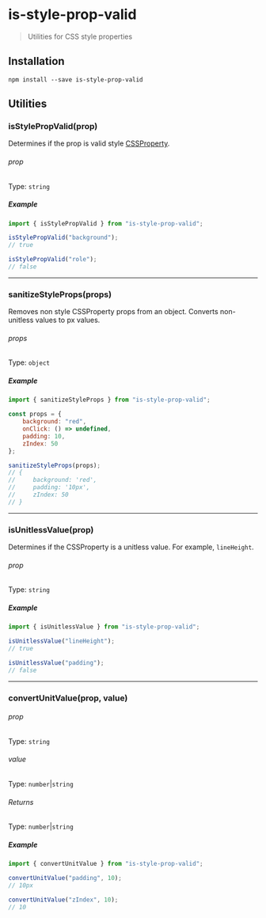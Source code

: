 # is-style-prop-valid

> Utilities for CSS style properties

## Installation

```
npm install --save is-style-prop-valid
```

## Utilities

### isStylePropValid(prop)

Determines if the prop is valid style [CSSProperty](https://developer.mozilla.org/en-US/docs/Web/CSS/CSS_Properties_Reference).

###### prop

Type: `string`

##### Example

```js
import { isStylePropValid } from "is-style-prop-valid";

isStylePropValid("background");
// true

isStylePropValid("role");
// false
```

---

### sanitizeStyleProps(props)

Removes non style CSSProperty props from an object. Converts non-unitless values to px values.

###### props

Type: `object`

##### Example

```js
import { sanitizeStyleProps } from "is-style-prop-valid";

const props = {
	background: "red",
	onClick: () => undefined,
	padding: 10,
	zIndex: 50
};

sanitizeStyleProps(props);
// {
//     background: 'red',
//     padding: '10px',
//     zIndex: 50
// }
```

---

### isUnitlessValue(prop)

Determines if the CSSProperty is a unitless value. For example, `lineHeight`.

###### prop

Type: `string`

##### Example

```js
import { isUnitlessValue } from "is-style-prop-valid";

isUnitlessValue("lineHeight");
// true

isUnitlessValue("padding");
// false
```

---

### convertUnitValue(prop, value)

###### prop

Type: `string`

###### value

Type: `number`|`string`

###### Returns

Type: `number`|`string`

##### Example

```js
import { convertUnitValue } from "is-style-prop-valid";

convertUnitValue("padding", 10);
// 10px

convertUnitValue("zIndex", 10);
// 10
```
